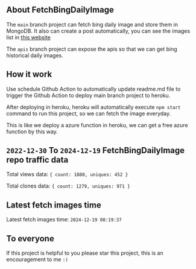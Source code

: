 ## About FetchBingDailyImage

The `main` branch project can fetch bing daily image and store them in MongoDB.
It also can create a post automatically, you can see the images list in [this website](https://oursalbum.netlify.app)

The `apis` branch project can expose the apis so that we can get bing historical daily images.

## How it work

Use schedule Github Action to automatically update readme.md file to trigger the Github Action to deploy main branch project to heroku.

After deploying in heroku, heroku will automatically execute `npm start` command to run this project, so we can fetch the image everyday.

This is like we deploy a azure function in heroku, we can get a free azure function by this way.

## `2022-12-30` To `2024-12-19` FetchBingDailyImage repo traffic data

Total views data: `{ count: 1880, uniques: 452 }`

Total clones data: `{ count: 1279, uniques: 971 }`

## Latest fetch images time

Latest fetch images time: `2024-12-19 08:19:37`

## To everyone

If this project is helpful to you please star this project, this is an encouragement to me `:)`



